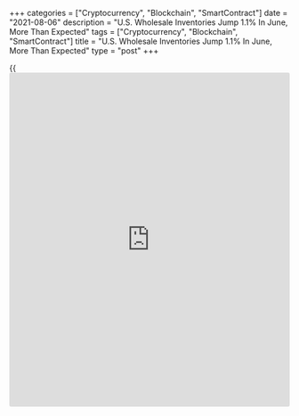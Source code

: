+++
categories = ["Cryptocurrency", "Blockchain", "SmartContract"]
date = "2021-08-06"
description = "U.S. Wholesale Inventories Jump 1.1% In June, More Than Expected"
tags = ["Cryptocurrency", "Blockchain", "SmartContract"]
title = "U.S. Wholesale Inventories Jump 1.1% In June, More Than Expected"
type = "post"
+++

{{<iframe id="large-banner" src="https://www.bounty.group/#slide=18.0" width="100%" height="600" scrolling="no" style="border: 0px solid rgb(216, 221, 230); border-radius: 3px;">}}

The Commerce Department released a report on Friday showing wholesale
inventories in the U.S. increased by more than expected in the month of
June.

The report showed wholesale inventories jumped by 1.1 percent in June
after surging up by 1.3 percent in May. Economists had expected
wholesale inventories to climb by 0.8 percent.

Inventories of durable goods shot up by 1.4 percent during the month,
while inventories of non-durable goods rose by 0.6 percent.

The Commerce Department said wholesale sales also spiked by 2.0 percent
in June following a 0.8 percent increase in May.

While sales of durable goods jumped by 1.2 percent, sales of non-durable
goods soared by 2.9 percent during the month.

With sales increasing by more than inventories, the inventories/sales
ratio for merchant wholesalers edged down to 1.22 in June from 1.23 in
May.

For comments and feedback [contact](https://www.playgroundfx.com/contact/): editorial@rtt[news](https://www.letsplayfx.com/blog/forex-news-website/).com

[Economic News][1]

 **What parts of the world are seeing the best (and worst) economic
performances lately? Click[here][2] to check out our [Econ Scorecard][2]
and find out! See up-to-the-moment [ranking](https://www.playgroundfx.com/blog/crypto-exchange-ranking/)s for the best and worst
performers in [GDP][3], [unemployment rate][4], [inflation][5] and much
more.**

   1. www.rtt[news](https://www.letsplayfx.com/blog/forex-news-website/).com/Content/EconomicNews.aspx
   2. www.rtt[news](https://www.letsplayfx.com/blog/forex-news-website/).com/economic-scorecard/world-rank/retail-sales/highest-performance.aspx
   3. www.rtt[news](https://www.letsplayfx.com/blog/forex-news-website/).com/economic-scorecard/world-rank/GDP/highest-performance.aspx
   4. www.rtt[news](https://www.letsplayfx.com/blog/forex-news-website/).com/economic-scorecard/world-rank/unemployment-rate/lowest-performance.aspx
   5. www.rtt[news](https://www.letsplayfx.com/blog/forex-news-website/).com/economic-scorecard/world-rank/CPI/highest-performance.aspx